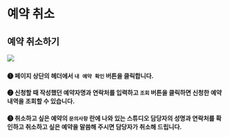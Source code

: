 # 예약 취소

## 예약 취소하기

![](<../.gitbook/assets/스크린샷 2021-11-18 오후 3.43.34.png>)

#### ❶ 페이지 상단의 헤더에서 `내 예약 확인` 버튼을 클릭합니다.

#### ❷ 신청할 때 작성했던 예약자명과 연락처를 입력하고 `조회` 버튼을 클릭하면 신청한 예약 내역을 조회할 수 있습니다.

#### ❸ 취소하고 싶은 예약의 `문의사항` 란에 나와 있는 스튜디오 담당자의 성명과 연락처를 확인하고 취소하고 싶은 예약을 말씀해 주시면 담당자가 취소해 드립니다.
